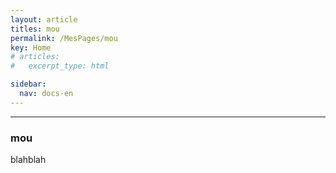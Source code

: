 ```yaml
---
layout: article
titles: mou
permalink: /MesPages/mou
key: Home
# articles:
#   excerpt_type: html

sidebar:
  nav: docs-en
---
```

__________


### mou

blahblah
